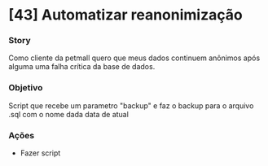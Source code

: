 # [43] Automatizar reanonimização

### Story
Como cliente da petmall quero que meus dados continuem anônimos após alguma uma falha crítica da base de dados.

### Objetivo
Script que recebe um parametro "backup" e faz o backup para o arquivo .sql com o nome dada data de atual

### Ações
 * Fazer script
